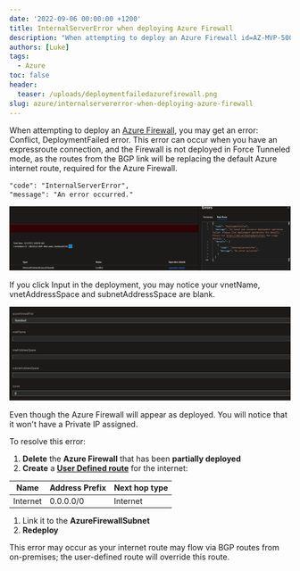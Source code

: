 ```yaml
---
date: '2022-09-06 00:00:00 +1200'
title: InternalServerError when deploying Azure Firewall
description: "When attempting to deploy an Azure Firewall id=AZ-MVP-5004796 \\\"What is Azure Firewall?\\\" ..."
authors: [Luke]
tags:
  - Azure
toc: false
header:
  teaser: /uploads/deploymentfailedazurefirewall.png
slug: azure/internalservererror-when-deploying-azure-firewall
---
```

When attempting to deploy an [Azure Firewall](https://learn.microsoft.com/en-us/azure/firewall/overview?WT.mc_id=AZ-MVP-5004796 "What is Azure Firewall?"), you may get an error: Conflict, DeploymentFailed error. This error can occur when you have an expressroute connection, and the Firewall is not deployed in Force Tunneled mode, as the routes from the BGP link will be replacing the default Azure internet route, required for the Azure Firewall.

    "code": "InternalServerError",
    "message": "An error occurred."

![Deployment Failed - Azure Firewall](/uploads/deploymentfailedazurefirewall.png "Deployment Failed - Azure Firewall")

If you click Input in the deployment, you may notice your vnetName, vnetAddressSpace and subnetAddressSpace are blank.

![Azure Firewall deployment](/uploads/deploymentfailedazurefirewallinputs.png "Azure Firewall deployment")

Even though the Azure Firewall will appear as deployed. You will notice that it won't have a Private IP assigned.

To resolve this error:

1. **Delete** the **Azure Firewall** that has been **partially deployed**
2. **Create** a **[User Defined route](https://learn.microsoft.com/en-us/azure/virtual-network/manage-route-table?WT.mc_id=AZ-MVP-5004796 "Create, change, or delete a route table")** for the internet:

| Name | Address Prefix | Next hop type |
| --- | --- | --- |
| Internet | 0.0.0.0/0 | Internet |

1. Link it to the **AzureFirewallSubnet**
2. **Redeploy**

This error may occur as your internet route may flow via BGP routes from on-premises; the user-defined route will override this route.
